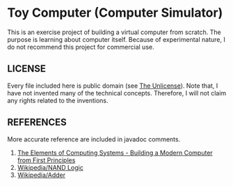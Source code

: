 # Toy Computer (Computer Simulator)
This is an exercise project of building a virtual computer from scratch. The purpose is
learning about computer itself. Because of experimental nature, I do not recommend this project for commercial use.

## LICENSE
Every file included here is public domain (see [The Unlicense](https://choosealicense.com/licenses/unlicense/)).
Note that, I have not invented many of the technical concepts.
Therefore, I will not claim any rights related to the inventions.

## REFERENCES
More accurate reference are included in javadoc comments.
1. [The Elements of Computing Systems - Building a Modern Computer from First Principles](http://nand2tetris.org/book.php)
2. [Wikipedia/NAND Logic](https://en.wikipedia.org/wiki/NAND_logic)
3. [Wikipedia/Adder](https://en.wikipedia.org/wiki/Adder_(electronics))